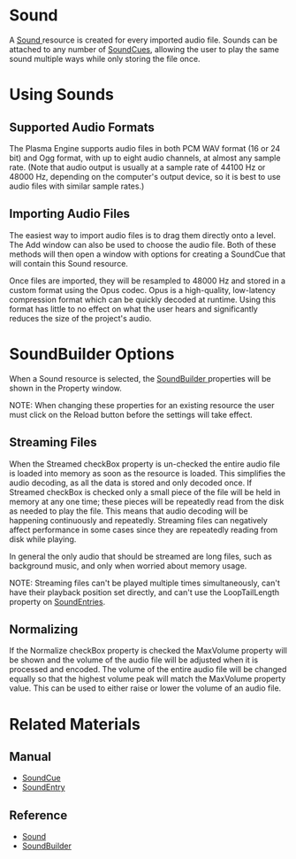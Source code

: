 # Sound
A [ Sound ](https://plasmaengine.github.io/PlasmaDocs/Plasma1/C++/code_reference/class_reference/sound.markdown) resource is created for every imported audio file. Sounds can be attached to any number of [SoundCues](https://plasmaengine.github.io/PlasmaDocs/Plasma1/Editor/audio/soundcue.markdown), allowing the user to play the same sound multiple ways while only storing the file once.

# Using Sounds

## Supported Audio Formats

The Plasma Engine supports audio files in both PCM WAV format (16 or 24 bit) and Ogg format, with up to eight audio channels, at almost any sample rate. (Note that audio output is usually at a sample rate of 44100 Hz or 48000 Hz, depending on the computer's output device, so it is best to use audio files with similar sample rates.) 

## Importing Audio Files

The easiest way to import audio files is to drag them directly onto a level. The Add window can also be used to choose the audio file. Both of these methods will then open a window with options for creating a SoundCue that will contain this Sound resource.

Once files are imported, they will be resampled to 48000 Hz and stored in a custom format using the Opus codec. Opus is a high-quality, low-latency compression format which can be quickly decoded at runtime. Using this format has little to no effect on what the user hears and significantly reduces the size of the project's audio.

# SoundBuilder Options

When a Sound resource is selected, the [ SoundBuilder ](https://plasmaengine.github.io/PlasmaDocs/Plasma1/C++/code_reference/class_reference/soundbuilder.markdown) properties will be shown in the Property window.

NOTE: When changing these properties for an existing resource the user must click on the Reload button before the settings will take effect.

## Streaming Files

When the Streamed checkBox property is un-checked the entire audio file is loaded into memory as soon as the resource is loaded. This simplifies the audio decoding, as all the data is stored and only decoded once. If Streamed checkBox is checked only a small piece of the file will be held in memory at any one time; these pieces will be repeatedly read from the disk as needed to play the file. This means that audio decoding will be happening continuously and repeatedly. Streaming files can negatively affect performance in some cases since they are repeatedly reading from disk while playing. 

In general the only audio that should be streamed are long files, such as background music, and only when worried about memory usage.

NOTE: Streaming files can't be played multiple times simultaneously, can't have their playback position set directly, and can't use the LoopTailLength  property on [SoundEntries](https://plasmaengine.github.io/PlasmaDocs/Plasma1/Editor/audio/soundcue.markdown#soundentries).

##  Normalizing

If the Normalize checkBox property is checked the MaxVolume  property will be shown and the volume of the audio file will be adjusted when it is processed and encoded. The volume of the entire audio file will be changed equally so that the highest volume peak will match the MaxVolume  property value. This can be used to either raise or lower the volume of an audio file.

# Related Materials

## Manual

- [SoundCue ](https://plasmaengine.github.io/PlasmaDocs/Plasma1/Editor/audio/soundcue.markdown)
- [SoundEntry ](https://plasmaengine.github.io/PlasmaDocs/Plasma1/Editor/audio/soundcue.markdown#soundentries)

## Reference
- [ Sound ](https://plasmaengine.github.io/PlasmaDocs/Plasma1/C++/code_reference/class_reference/sound.markdown)
- [ SoundBuilder ](https://plasmaengine.github.io/PlasmaDocs/Plasma1/C++/code_reference/class_reference/soundbuilder.markdown) 

 